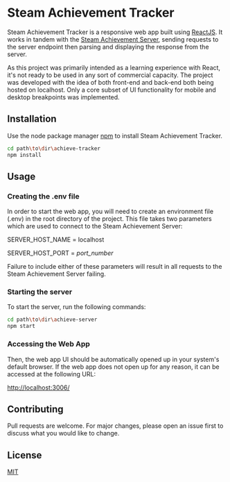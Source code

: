 
# Steam Achievement Tracker

Steam Achievement Tracker is a responsive web app built using [ReactJS](https://reactjs.org/). It works in tandem with the [Steam Achievement Server](https://github.com/dave-bugeja/achieve-server), sending requests to the server endpoint then parsing and displaying the response from the server.

As this project was primarily intended as a learning experience with React, it's not ready to be used in any sort of commercial capacity. The project was developed with the idea of both front-end and back-end both being hosted on localhost. Only a core subset of UI functionality for mobile and desktop breakpoints was implemented.

## Installation

Use the node package manager [npm](https://www.npmjs.com/) to install Steam Achievement Tracker.

```bash
cd path\to\dir\achieve-tracker
npm install 
```

## Usage

### Creating the .env file
In order to start the web app, you will need to create an environment file (.env) in the root directory of the project. This file takes two parameters which are used to connect to the Steam Achievement Server:

SERVER_HOST_NAME = localhost

SERVER_HOST_PORT = *port_number*

Failure to include either of these parameters will result in all requests to the Steam Achievement Server failing.

### Starting the server
To start the server, run the following commands:

```bash
cd path\to\dir\achieve-server
npm start
```

### Accessing the Web App
Then, the web app UI should be automatically opened up in your system's default browser. If the web app does not open up for any reason, it can be accessed at the following URL:

[http://localhost:3006/](http://localhost:3006/)

## Contributing
Pull requests are welcome. For major changes, please open an issue first to discuss what you would like to change.

## License
[MIT](https://github.com/dave-bugeja/achieve-tracker/blob/main/LICENCE)